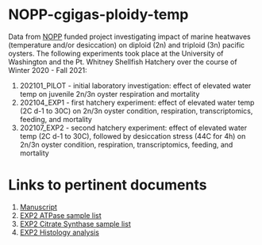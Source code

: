 # NOPP-cgigas-ploidy-temp

Data from [NOPP](https://www.nopp.org/) funded project investigating impact of marine heatwaves (temperature and/or desiccation) on diploid (2n) and triploid (3n) pacific oysters. 
The following experiments took place at the University of Washington and the Pt. Whitney Shellfish Hatchery over the course of Winter 2020 - Fall 2021:

1. 202101_PILOT - initial laboratory investigation: effect of elevated water temp on juvenile 2n/3n oyster respiration and mortality
2. 202104_EXP1 - first hatchery experiment: effect of elevated water temp (2C d-1 to 30C) on 2n/3n oyster condition, respiration, transcriptomics, feeding, and mortality
3. 202107_EXP2 -  second hatchery experiment: effect of elevated water temp (2C d-1 to 30C), followed by desiccation stress (44C for 4h) on 2n/3n oyster condition, respiration, transcriptomics, feeding, and mortality

# Links to pertinent documents
1. [Manuscript](https://docs.google.com/document/d/1XM3lNTzLySROcJbUl2UZN-uC9SWQNTkhkTfVNU8qeDs/edit)
2. [EXP2 ATPase sample list](https://docs.google.com/spreadsheets/d/17wL7I8ovj4AsVIYA5RFf_NMKOkmUSy_QZiMd3CzPRlM/edit?usp=sharing)
3. [EXP2 Citrate Synthase sample list](https://docs.google.com/spreadsheets/d/1_8vj1T2yd3Cd6FhpHUA-QPrzZVGvqAXz1wseTCH7Ihw/edit?usp=sharing)
4. [EXP2 Histology analysis](https://github.com/RobertsLab/resources/issues/1308)
